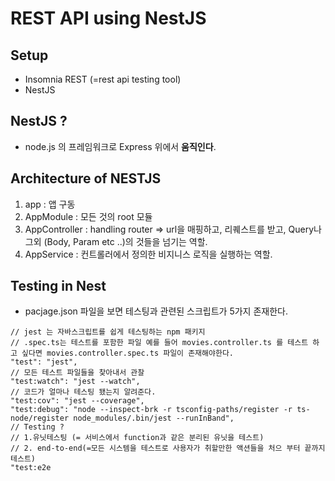# REST API using NestJS

## Setup
  - Insomnia REST (=rest api testing tool)
  - NestJS

## NestJS ?
  - node.js 의 프레임워크로 Express  위에서 **움직인다**.

## Architecture of NESTJS
  1. app : 앱 구동
  2. AppModule : 모든 것의 root 모듈
  3. AppController : handling router => url을 매핑하고, 리퀘스트를 받고, Query나 그외 (Body, Param etc ..)의 것들을 넘기는 역할.
  4. AppService : 컨트롤러에서 정의한 비지니스 로직을 실행하는 역할.

## Testing in Nest

- pacjage.json 파일을 보면 테스팅과 관련된 스크립트가 5가지 존재한다.
~~~
// jest 는 자바스크립트를 쉽게 테스팅하는 npm 패키지
// .spec.ts는 테스트를 포함한 파일 예를 들어 movies.controller.ts 를 테스트 하고 싶다면 movies.controller.spec.ts 파일이 존재해야한다.
"test": "jest",
// 모든 테스트 파일들을 찾아내서 관찰
"test:watch": "jest --watch",
// 코드가 얼마나 테스팅 됐는지 알려준다.
"test:cov": "jest --coverage",
"test:debug": "node --inspect-brk -r tsconfig-paths/register -r ts-node/register node_modules/.bin/jest --runInBand",
// Testing ? 
// 1.유닛테스팅 (= 서비스에서 function과 같은 분리된 유닛을 테스트)  
// 2. end-to-end(=모든 시스템을 테스트로 사용자가 취할만한 액션들을 처으 부터 끝까지 테스트)
"test:e2e
~~~    
